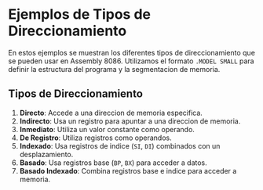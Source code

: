 # Ejemplos de Tipos de Direccionamiento

En estos ejemplos se muestran los diferentes tipos de direccionamiento que se pueden usar en Assembly 8086. Utilizamos el formato `.MODEL SMALL` para definir la estructura del programa y la segmentacion de memoria.

## Tipos de Direccionamiento

1. **Directo**: Accede a una direccion de memoria especifica.
2. **Indirecto**: Usa un registro para apuntar a una direccion de memoria.
3. **Inmediato**: Utiliza un valor constante como operando.
4. **De Registro**: Utiliza registros como operandos.
5. **Indexado**: Usa registros de indice (`SI`, `DI`) combinados con un desplazamiento.
6. **Basado**: Usa registros base (`BP`, `BX`) para acceder a datos.
7. **Basado Indexado**: Combina registros base e indice para acceder a memoria.
